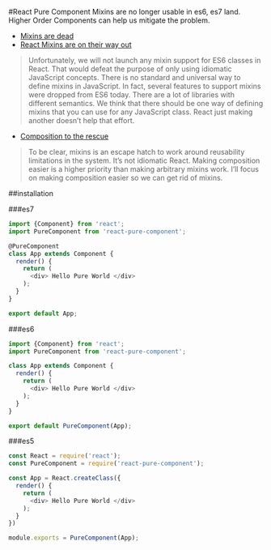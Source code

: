 #React Pure Component
Mixins are no longer usable in es6, es7 land. Higher Order Components can help us mitigate the problem.

- [Mixins are dead]( https://medium.com/@dan_abramov/mixins-are-dead-long-live-higher-order-components-94a0d2f9e750)
- [React Mixins are on their way out](https://facebook.github.io/react/blog/2015/01/27/react-v0.13.0-beta-1.html#mixins)

> Unfortunately, we will not launch any mixin support for ES6 classes in React. That would defeat the purpose of only using idiomatic JavaScript concepts.
> There is no standard and universal way to define mixins in JavaScript. In fact, several features to support mixins were dropped from ES6 today. There are a lot of libraries with different semantics. We think that there should be one way of defining mixins that you can use for any JavaScript class. React just making another doesn’t help that effort.

- [Composition to the rescue](https://github.com/facebook/react/issues/1380#issue-31121026)

> To be clear, mixins is an escape hatch to work around reusability limitations in the system. It’s not idiomatic React. Making composition easier is a higher priority than making arbitrary mixins work. I’ll focus on making composition easier so we can get rid of mixins.

##installation

###es7
```js
import {Component} from 'react';
import PureComponent from 'react-pure-component';

@PureComponent
class App extends Component {
  render() {
    return (
      <div> Hello Pure World </div>
    );
  }
}

export default App;
```

###es6
```js
import {Component} from 'react';
import PureComponent from 'react-pure-component';

class App extends Component {
  render() {
    return (
      <div> Hello Pure World </div>
    );
  }
}

export default PureComponent(App);
```

###es5
```js
const React = require('react');
const PureComponent = require('react-pure-component');

const App = React.createClass({
  render() {
    return (
      <div> Hello Pure World </div>
    );
  }
})

module.exports = PureComponent(App);
```
